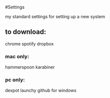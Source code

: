 #Settings

my standard settings for setting up a new system

## to download:
chrome
spotify
dropbox

### mac only:
hammerspoon
karabiner

### pc only: 
dexpot
launchy
github for windows
